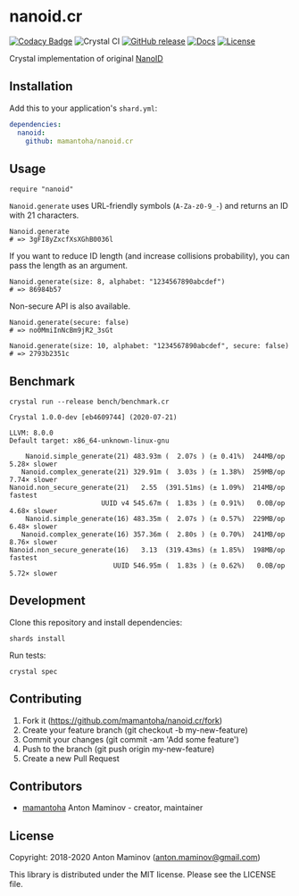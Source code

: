 # nanoid.cr

[![Codacy Badge](https://api.codacy.com/project/badge/Grade/3108082114df406abb95c38bf751c2f0)](https://app.codacy.com/app/mamantoha/nanoid.cr?utm_source=github.com&utm_medium=referral&utm_content=mamantoha/nanoid.cr&utm_campaign=Badge_Grade_Settings)
![Crystal CI](https://github.com/mamantoha/nanoid.cr/workflows/Crystal%20CI/badge.svg?branch=master)
[![GitHub release](https://img.shields.io/github/release/mamantoha/nanoid.cr.svg)](https://github.com/mamantoha/nanoid.cr/releases)
[![Docs](https://img.shields.io/badge/docs-available-brightgreen.svg)](https://mamantoha.github.io/nanoid.cr/)
[![License](https://img.shields.io/github/license/mamantoha/nanoid.cr.svg)](https://github.com/mamantoha/nanoid.cr/blob/master/LICENSE)

Crystal implementation of original [NanoID](https://github.com/ai/nanoid)

## Installation

Add this to your application's `shard.yml`:

```yaml
dependencies:
  nanoid:
    github: mamantoha/nanoid.cr
```

## Usage

```crystal
require "nanoid"
```

`Nanoid.generate` uses URL-friendly symbols (`A-Za-z0-9_-`) and returns an ID with 21 characters.

```crystal
Nanoid.generate
# => 3gFI8yZxcfXsXGhB0036l
```

If you want to reduce ID length (and increase collisions probability), you can pass the length as an argument.

```crystal
Nanoid.generate(size: 8, alphabet: "1234567890abcdef")
# => 86984b57
```

Non-secure API is also available.

```crystal
Nanoid.generate(secure: false)
# => no0MmiInNcBm9jR2_3sGt

Nanoid.generate(size: 10, alphabet: "1234567890abcdef", secure: false)
# => 2793b2351c
```

## Benchmark

`crystal run --release bench/benchmark.cr`

```console
Crystal 1.0.0-dev [eb4609744] (2020-07-21)

LLVM: 8.0.0
Default target: x86_64-unknown-linux-gnu

    Nanoid.simple_generate(21) 483.93m (  2.07s ) (± 0.41%)  244MB/op   5.28× slower
   Nanoid.complex_generate(21) 329.91m (  3.03s ) (± 1.38%)  259MB/op   7.74× slower
Nanoid.non_secure_generate(21)   2.55  (391.51ms) (± 1.09%)  214MB/op        fastest
                       UUID v4 545.67m (  1.83s ) (± 0.91%)   0.0B/op   4.68× slower
    Nanoid.simple_generate(16) 483.35m (  2.07s ) (± 0.57%)  229MB/op   6.48× slower
   Nanoid.complex_generate(16) 357.36m (  2.80s ) (± 0.70%)  241MB/op   8.76× slower
Nanoid.non_secure_generate(16)   3.13  (319.43ms) (± 1.85%)  198MB/op        fastest
                          UUID 546.95m (  1.83s ) (± 0.62%)   0.0B/op   5.72× slower
```

## Development

Clone this repository and install dependencies:

```console
shards install
```

Run tests:

```console
crystal spec
```

## Contributing

1. Fork it (<https://github.com/mamantoha/nanoid.cr/fork>)
2. Create your feature branch (git checkout -b my-new-feature)
3. Commit your changes (git commit -am 'Add some feature')
4. Push to the branch (git push origin my-new-feature)
5. Create a new Pull Request

## Contributors

- [mamantoha](https://github.com/mamantoha) Anton Maminov - creator, maintainer

## License

Copyright: 2018-2020 Anton Maminov (anton.maminov@gmail.com)

This library is distributed under the MIT license. Please see the LICENSE file.
